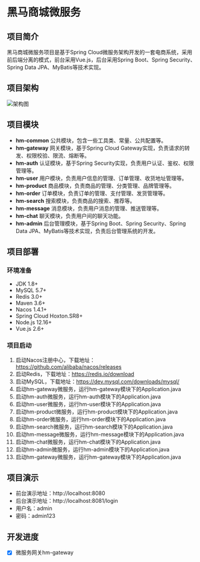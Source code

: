 # 黑马商城微服务
## 项目简介
黑马商城微服务项目是基于Spring Cloud微服务架构开发的一套电商系统，采用前后端分离的模式，前台采用Vue.js，后台采用Spring Boot、Spring Security、Spring Data JPA、MyBatis等技术实现。

## 项目架构
![架构图](https://i.loli.net/2021/07/15/2y2y27y27y27y27y.png)

## 项目模块
- **hm-common** 公共模块，包含一些工具类、常量、公共配置等。
- **hm-gateway** 网关模块，基于Spring Cloud Gateway实现，负责请求的转发、权限校验、限流、熔断等。
- **hm-auth** 认证模块，基于Spring Security实现，负责用户认证、鉴权、权限管理等。
- **hm-user** 用户模块，负责用户信息的管理、订单管理、收货地址管理等。
- **hm-product** 商品模块，负责商品的管理、分类管理、品牌管理等。
- **hm-order** 订单模块，负责订单的管理、支付管理、发货管理等。
- **hm-search** 搜索模块，负责商品的搜索、推荐等。
- **hm-message** 消息模块，负责用户消息的管理、推送管理等。
- **hm-chat** 聊天模块，负责用户间的聊天功能。
- **hm-admin** 后台管理模块，基于Spring Boot、Spring Security、Spring Data JPA、MyBatis等技术实现，负责后台管理系统的开发。

## 项目部署
### 环境准备
- JDK 1.8+
- MySQL 5.7+
- Redis 3.0+
- Maven 3.6+
- Nacos 1.4.1+
- Spring Cloud Hoxton.SR8+
- Node.js 12.16+
- Vue.js 2.6+

### 项目启动
1. 启动Nacos注册中心，下载地址：https://github.com/alibaba/nacos/releases
2. 启动Redis，下载地址：https://redis.io/download
3. 启动MySQL，下载地址：https://dev.mysql.com/downloads/mysql/
4. 启动hm-gateway微服务，运行hm-gateway模块下的Application.java
5. 启动hm-auth微服务，运行hm-auth模块下的Application.java
6. 启动hm-user微服务，运行hm-user模块下的Application.java
7. 启动hm-product微服务，运行hm-product模块下的Application.java
8. 启动hm-order微服务，运行hm-order模块下的Application.java
9. 启动hm-search微服务，运行hm-search模块下的Application.java
10. 启动hm-message微服务，运行hm-message模块下的Application.java
11. 启动hm-chat微服务，运行hm-chat模块下的Application.java
12. 启动hm-admin微服务，运行hm-admin模块下的Application.java
13. 启动hm-gateway微服务，运行hm-gateway模块下的Application.java

## 项目演示
- 前台演示地址：http://localhost:8080
- 后台演示地址：http://localhost:8081/login
- 用户名：admin
- 密码：admin123

## 开发进度
- [x] 微服务网关hm-gateway